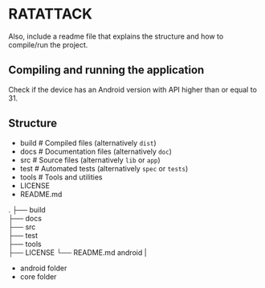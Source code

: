 # RATATTACK

Also, include a readme file that explains the structure and how to compile/run the project.

## Compiling and running the application
Check if the device has an Android version with API higher than or equal to 31.


## Structure

- build                   # Compiled files (alternatively `dist`)
- docs                    # Documentation files (alternatively `doc`)
- src                     # Source files (alternatively `lib` or `app`)
- test                    # Automated tests (alternatively `spec` or `tests`)
- tools                   # Tools and utilities
- LICENSE
- README.md

.
├── build                 
├── docs                    
├── src                     
├── test                    
├── tools                  
├── LICENSE
└── README.md
android
|
- android folder
- core folder
